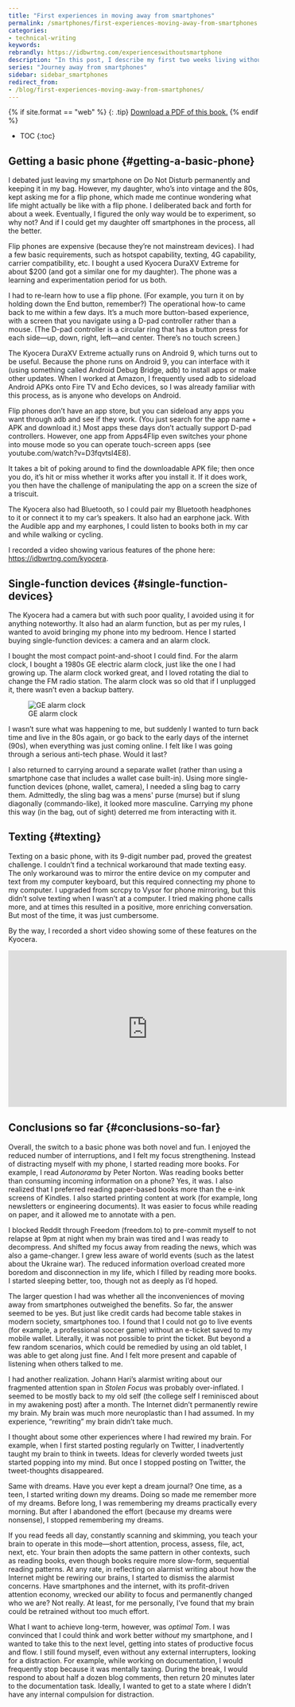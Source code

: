 ```yaml
---
title: "First experiences in moving away from smartphones"
permalink: /smartphones/first-experiences-moving-away-from-smartphones.html
categories:
- technical-writing
keywords:
rebrandly: https://idbwrtng.com/experienceswithoutsmartphone
description: "In this post, I describe my first two weeks living without a smartphone in my pocket. I got a flip phone and figured out how to get the functionality I needed (e.g., an Audible app, texting), how to use the phone again, and more."
series: "Journey away from smartphones"
sidebar: sidebar_smartphones
redirect_from:
- /blog/first-experiences-moving-away-from-smartphones/
---
```


{% if site.format == "web" %}
{: .tip}
<a class="noCrossRef" href="https://s3.us-west-1.wasabisys.com/learnapidoc-outputs/journey_away_from_smartphones.pdf"><i class="fa fa-file-pdf-o"></i> Download a PDF of this book.</a>
{% endif %}

* TOC
{:toc}


## Getting a basic phone {#getting-a-basic-phone}

I debated just leaving my smartphone on Do Not Disturb permanently and keeping it in my bag. However, my daughter, who’s into vintage and the 80s, kept asking me for a flip phone, which made me continue wondering what life might actually be like with a flip phone. I deliberated back and forth for about a week. Eventually, I figured the only way would be to experiment, so why not? And if I could get my daughter off smartphones in the process, all the better.

Flip phones are expensive (because they’re not mainstream devices). I had a few basic requirements, such as hotspot capability, texting, 4G capability, carrier compatibility, etc. I bought a used Kyocera DuraXV Extreme for about $200 (and got a similar one for my daughter). The phone was a learning and experimentation period for us both.

I had to re-learn how to use a flip phone. (For example, you turn it on by holding down the End button, remember?) The operational how-to came back to me within a few days. It’s a much more button-based experience, with a screen that you navigate using a D-pad controller rather than a mouse. (The D-pad controller is a circular ring that has a button press for each side—up, down, right, left—and center. There’s no touch screen.)

The Kyocera DuraXV Extreme actually runs on Android 9, which turns out to be useful. Because the phone runs on Android 9, you can interface with it (using something called Android Debug Bridge, adb) to install apps or make other updates. When I worked at Amazon, I frequently used adb to sideload Android APKs onto Fire TV and Echo devices, so I was already familiar with this process, as is anyone who develops on Android. 

Flip phones don’t have an app store, but you can sideload any apps you want through adb and see if they work. (You just search for the app name + APK and download it.) Most apps these days don’t actually support D-pad controllers. However, one app from Apps4Flip even switches your phone into mouse mode so you can operate touch-screen apps (see youtube.com/watch?v=D3fqvtsI4E8). 

It takes a bit of poking around to find the downloadable APK file; then once you do, it’s hit or miss whether it works after you install it. If it does work, you then have the challenge of manipulating the app on a screen the size of a triscuit.

The Kyocera also had Bluetooth, so I could pair my Bluetooth headphones to it or connect it to my car’s speakers. It also had an earphone jack. With the Audible app and my earphones, I could listen to books both in my car and while walking or cycling.

I recorded a video showing various features of the phone here: https://idbwrtng.com/kyocera.


## Single-function devices {#single-function-devices}

The Kyocera had a camera but with such poor quality, I avoided using it for anything noteworthy. It also had an alarm function, but as per my rules, I wanted to avoid bringing my phone into my bedroom. Hence I started buying single-function devices: a camera and an alarm clock.

I bought the most compact point-and-shoot I could find. For the alarm clock, I bought a 1980s GE electric alarm clock, just like the one I had growing up. The alarm clock worked great, and I loved rotating the dial to change the FM radio station. The alarm clock was so old that if I unplugged it, there wasn’t even a backup battery.

<figure><img src="https://s3.us-west-1.wasabisys.com/idbwmedia.com/images/gealarmclock.jpg" alt="GE alarm clock" /><figcaption>GE alarm clock</figcaption></figure>

I wasn’t sure what was happening to me, but suddenly I wanted to turn back time and live in the 80s again, or go back to the early days of the internet (90s), when everything was just coming online. I felt like I was going through a serious anti-tech phase. Would it last?

I also returned to carrying around a separate wallet (rather than using a smartphone case that includes a wallet case built-in). Using more single-function devices (phone, wallet, camera), I needed a sling bag to carry them. Admittedly, the sling bag was a mens' purse (murse) but if slung diagonally (commando-like), it looked more masculine. Carrying my phone this way (in the bag, out of sight) deterred me from interacting with it. 


## Texting {#texting}

Texting on a basic phone, with its 9-digit number pad, proved the greatest challenge. I couldn’t find a technical workaround that made texting easy. The only workaround was to mirror the entire device on my computer and text from my computer keyboard, but this required connecting my phone to my computer. I upgraded from scrcpy to Vysor for phone mirroring, but this didn’t solve texting when I wasn’t at a computer. I tried making phone calls more, and at times this resulted in a positive, more enriching conversation. But most of the time, it was just cumbersome.

By the way, I recorded a short video showing some of these features on the Kyocera.

<iframe width="560" height="315" src="https://www.youtube.com/embed/YYYdCh3kIz8" title="YouTube video player" frameborder="0" allow="accelerometer; autoplay; clipboard-write; encrypted-media; gyroscope; picture-in-picture" allowfullscreen></iframe>


## Conclusions so far {#conclusions-so-far}

Overall, the switch to a basic phone was both novel and fun. I enjoyed the reduced number of interruptions, and I felt my focus strengthening. Instead of distracting myself with my phone, I started reading more books. For example, I read _Autonorama_ by Peter Norton. Was reading books better than consuming incoming information on a phone? Yes, it was. I also realized that I preferred reading paper-based books more than the e-ink screens of Kindles. I also started printing content at work (for example, long newsletters or engineering documents). It was easier to focus while reading on paper, and it allowed me to annotate with a pen.

I blocked Reddit through Freedom (freedom.to) to pre-commit myself to not relapse at 9pm at night when my brain was tired and I was ready to decompress. And shifted my focus away from reading the news, which was also a game-changer. I grew less aware of world events (such as the latest about the Ukraine war). The reduced information overload created more boredom and disconnection in my life, which I filled by reading more books. I started sleeping better, too, though not as deeply as I’d hoped.

The larger question I had was whether all the inconveniences of moving away from smartphones outweighed the benefits. So far, the answer seemed to be yes. But just like credit cards had become table stakes in modern society, smartphones too. I found that I could not go to live events (for example, a professional soccer game) without an e-ticket saved to my mobile wallet. Literally, it was not possible to print the ticket. But beyond a few random scenarios, which could be remedied by using an old tablet, I was able to get along just fine. And I felt more present and capable of listening when others talked to me.

I had another realization. Johann Hari’s alarmist writing about our fragmented attention span in _Stolen Focus_ was probably over-inflated. I seemed to be mostly back to my old self (the college self I reminisced about in my awakening post) after a month. The Internet didn’t permanently rewire my brain. My brain was much more neuroplastic than I had assumed. In my experience, “rewriting” my brain didn’t take much. 

I thought about some other experiences where I had rewired my brain. For example, when I first started posting regularly on Twitter, I inadvertently taught my brain to think in tweets. Ideas for cleverly worded tweets just started popping into my mind. But once I stopped posting on Twitter, the tweet-thoughts disappeared. 

Same with dreams. Have you ever kept a dream journal? One time, as a teen, I started writing down my dreams. Doing so made me remember more of my dreams. Before long, I was remembering my dreams practically every morning. But after I abandoned the effort (because my dreams were nonsense), I stopped remembering my dreams.

If you read feeds all day, constantly scanning and skimming, you teach your brain to operate in this mode—short attention, process, assess, file, act, next, etc. Your brain then adopts the same pattern in other contexts, such as reading books, even though books require more slow-form, sequential reading patterns. At any rate, in reflecting on alarmist writing about how the Internet might be rewiring our brains, I started to dismiss the alarmist concerns. Have smartphones and the internet, with its profit-driven attention economy, wrecked our ability to focus and permanently changed who we are? Not really. At least, for me personally, I’ve found that my brain could be retrained without too much effort.

What I want to achieve long-term, however, was _optimal Tom_. I was convinced that I could think and work better _without_ my smartphone, and I wanted to take this to the next level, getting into states of productive focus and flow. I still found myself, even without any external interrupters, looking for a distraction. For example, while working on documentation, I would frequently stop because it was mentally taxing. During the break, I would respond to about half a dozen blog comments, then return 20 minutes later to the documentation task. Ideally, I wanted to get to a state where I didn’t have any internal compulsion for distraction.
